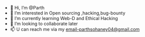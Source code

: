 - 👋 Hi, I’m @Parth
- 👀 I’m interested in Open sourcing ,hacking,bug-bounty
- 🌱 I’m currently learning Web-D and Ethical Hacking
- 💞️ I’m looking to collaborate later 
- 📫 U can reach me via my email-parthsohaney04@gmail.com

<!---
Pa04rth/Pa04rth is a ✨ special ✨ repository because its `README.md` (this file) appears on your GitHub profile.
You can click the Preview link to take a look at your changes.
--->
